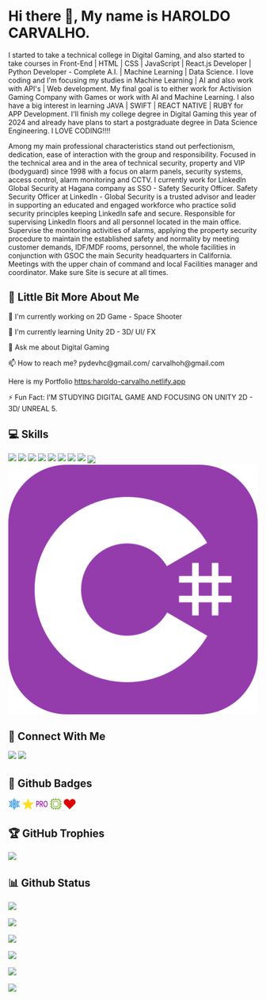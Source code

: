 # Hi there 👋, My name is HAROLDO CARVALHO.

I started to take a technical college in Digital Gaming, and also started to take courses in Front-End | HTML | CSS | JavaScript | React.js Developer | Python Developer - Complete A.I. | Machine Learning | Data Science. I love coding and I'm focusing my studies in Machine Learning | AI  and also work with API's | Web development. My final goal is to either work for Activision Gaming Company with Games or work with AI and Machine Learning. I also have a big interest in learning JAVA | SWIFT | REACT NATIVE | RUBY for APP Development. I'll finish my college degree in Digital Gaming this year of 2024 and already have plans to start a postgraduate degree in Data Science Engineering. I LOVE CODING!!!!

Among my main professional characteristics stand out perfectionism, dedication, ease of interaction with the group and responsibility. Focused in the technical area and in the area of ​​technical security, property and VIP (bodyguard) since 1998 with a focus on alarm panels, security systems, access control, alarm monitoring and CCTV. I currently work for LinkedIn Global Security at Hagana company as SSO - Safety Security Officer. Safety Security Officer at LinkedIn - Global Security is a trusted advisor and leader in supporting an educated and engaged workforce who practice solid security principles keeping LinkedIn safe and secure. Responsible for supervising LinkedIn floors and all personnel located in the main office. Supervise the monitoring activities of alarms, applying the property security procedure to maintain the established safety and normality by meeting customer demands, IDF/MDF rooms, personnel, the whole facilities in conjunction with GSOC the main Security headquarters in California. Meetings with the upper chain of command and local Facilities manager and coordinator. Make sure Site is secure at all times.


## 💫 Little Bit More About Me
<p>🔭 I'm currently working on 2D Game - Space Shooter</p>
<p>🌱 I'm currently learning Unity 2D - 3D/ UI/ FX</p>
<p>💬 Ask me about Digital Gaming</p>
<p>📫 How to reach me? pydevhc@gmail.com/ carvalhoh@gmail.com</p>
<p>Here is my Portfolio <a href="https://haroldo-carvalho.netlify.app/">https:haroldo-carvalho.netlify.app</a></p>
<p>⚡ Fun Fact: I'M STUDYING DIGITAL GAME AND FOCUSING ON UNITY 2D - 3D/ UNREAL 5. </p>

## 💻 Skills
<p>
<img src="https://img.shields.io/badge/python-3670A0?style=for-the-badge&logo=python&logoColor=ffdd54" style="margin-bottom: 4px;" height="30px">
<img src="https://img.shields.io/badge/javascript-%23323330.svg?style=for-the-badge&logo=javascript&logoColor=%23F7DF1E" style="margin-bottom: 4px;" height="30px">
<img src="https://img.shields.io/badge/Flutter-%2302569B.svg?style=for-the-badge&logo=Flutter&logoColor=white" style="margin-bottom: 4px;" height="30px">
<img src="https://img.shields.io/badge/html5-%23E34F26.svg?style=for-the-badge&logo=html5&logoColor=white" style="margin-bottom: 4px;" height="30px">
<img src="https://img.shields.io/badge/css3-%231572B6.svg?style=for-the-badge&logo=css3&logoColor=white" style="margin-bottom: 4px;" height="30px">
<img src="https://img.shields.io/badge/react-%2320232a.svg?style=for-the-badge&logo=react&logoColor=%2361DAFB" style="margin-bottom: 4px;" height="30px">
<img src="https://img.shields.io/badge/node.js-6DA55F?style=for-the-badge&logo=node.js&logoColor=white" style="margin-bottom: 4px;" height="30px">
<img src="https://img.shields.io/badge/flask-%23000.svg?style=for-the-badge&logo=flask&logoColor=white" style="margin-bottom: 4px;" height="30px">
<img src="https://skillicons.dev/icons?i=git" />
<img src="https://github.com/tandpfun/skill-icons/raw/main/icons/CS.svg" />
</p>

## 👥 Connect With Me
<p>
<a href="https://linkedin.com/in/haroldo-carvalho-47317475"><img src="https://img.shields.io/badge/linkedin-%230077B5.svg?style=for-the-badge&logo=linkedin&logoColor=white" style="margin-bottom: 4px;" height="30px" target="_blank"></a>
<a href="https://twitter.com/HaroldoTico41st"><img src="https://img.shields.io/badge/Twitter-%231DA1F2.svg?style=for-the-badge&logo=Twitter&logoColor=white" style="margin-bottom: 4px;" height="30px" target="_blank"></a>
</p>

## 🌟 Github Badges
<p>
<img src="https://raw.githubusercontent.com/acervenky/animated-github-badges/master/assets/acbadge.gif" height="24px">
<img src="https://raw.githubusercontent.com/acervenky/animated-github-badges/master/assets/starbadge.gif" height="24px">
<img src="https://raw.githubusercontent.com/acervenky/animated-github-badges/master/assets/pro.gif" height="24px">
<img src="https://raw.githubusercontent.com/acervenky/animated-github-badges/master/assets/devbadge.gif" height="24px">
<img src="https://raw.githubusercontent.com/acervenky/animated-github-badges/master/assets/sponsorbadge.gif" height="24px">
</p>

## 🏆 GitHub Trophies

<p><img src="https://github-profile-trophy.vercel.app/?username=HaroldoC">
</p>

## 📊 Github Status

<p><img src="https://activity-graph.herokuapp.com/graph?username=HaroldoC"><p>

<p><img src="https://github-readme-stats.vercel.app/api?username=HaroldoC&show_icons=true"><p>

<p><img src="https://github-readme-stats.vercel.app/api/top-langs/?username=HaroldoC&layout=compact"><p>

<p><img src="https://metrics.lecoq.io/HaroldoC"><p>

<p><img src="https://github-readme-streak-stats.herokuapp.com/?user=HaroldoC"><p>

<p><img src="https://visitcount.itsvg.in/api?id=HaroldoC&label=Profile%20Views&color=12&icon=5&pretty=true"><p>
